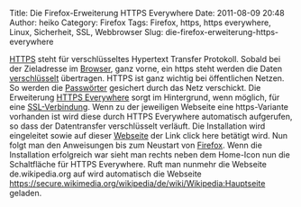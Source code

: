 Title: Die Firefox-Erweiterung HTTPS Everywhere
Date: 2011-08-09 20:48
Author: heiko
Category: Firefox
Tags: Firefox, https, https everywhere, Linux, Sicherheit, SSL, Webbrowser
Slug: die-firefox-erweiterung-https-everywhere

[HTTPS][] steht für verschlüsseltes Hypertext Transfer Protokoll. Sobald
bei der Zieladresse im [Browser][], ganz vorne, ein https steht werden
die Daten [verschlüsselt][] übertragen. HTTPS ist ganz wichtig bei
öffentlichen Netzen. So werden die [Passwörter][] gesichert durch das
Netz verschickt. Die Erweiterung [HTTPS Everywhere][] sorgt im
Hintergrund, wenn möglich, für eine [SSL-Verbindung][]. Wenn zu der
jeweiligen Webseite eine https-Variante vorhanden ist wird diese durch
HTTPS Everywhere automatisch aufgerufen, so dass der Datentransfer
verschlüsselt verläuft. Die Installation wird eingeleitet sowie auf
dieser [Webseite][HTTPS Everywhere] der Link click here betätigt wird.
Nun folgt man den Anweisungen bis zum Neustart von [Firefox][]. Wenn die
Installation erfolgreich war sieht man rechts neben dem Home-Icon nun
die Schaltfläche für HTTPS Everywhere. Ruft man nunmehr die Webseite
de.wikipedia.org auf wird automatisch die Webseite
https://secure.wikimedia.org/wikipedia/de/wiki/Wikipedia:Hauptseite
geladen.

  [HTTPS]: https://secure.wikimedia.org/wikipedia/de/wiki/Https
  [Browser]: https://secure.wikimedia.org/wikipedia/de/wiki/Webbrowser
  [verschlüsselt]: https://secure.wikimedia.org/wikipedia/de/wiki/Verschl%C3%BCsselung
  [Passwörter]: https://secure.wikimedia.org/wikipedia/de/wiki/Passwort
  [HTTPS Everywhere]: https://www.eff.org/https-everywhere/
  [SSL-Verbindung]: https://secure.wikimedia.org/wikipedia/de/wiki/Transport_Layer_Security
  [Firefox]: https://secure.wikimedia.org/wikipedia/de/wiki/Firefox
